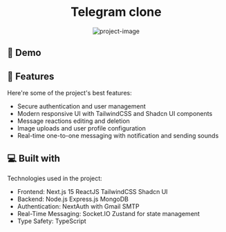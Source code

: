 <h1 align="center" id="title">Telegram clone</h1>

<p align="center"><img src="https://socialify.git.ci/MingboyevAlisher2009/telegram-web/image?language=1&amp;owner=1&amp;name=1&amp;stargazers=1&amp;theme=Light" alt="project-image"></p>

<h2>🚀 Demo</h2>
  
<h2>🧐 Features</h2>

Here're some of the project's best features:

*   Secure authentication and user management
*   Modern responsive UI with TailwindCSS and Shadcn UI components
*   Message reactions editing and deletion
*   Image uploads and user profile configuration
*   Real-time one-to-one messaging with notification and sending sounds

  
  
<h2>💻 Built with</h2>

Technologies used in the project:

*   Frontend: Next.js 15 ReactJS TailwindCSS Shadcn UI
*   Backend: Node.js Express.js MongoDB
*   Authentication: NextAuth with Gmail SMTP
*   Real-Time Messaging: Socket.IO Zustand for state management
*   Type Safety: TypeScript

